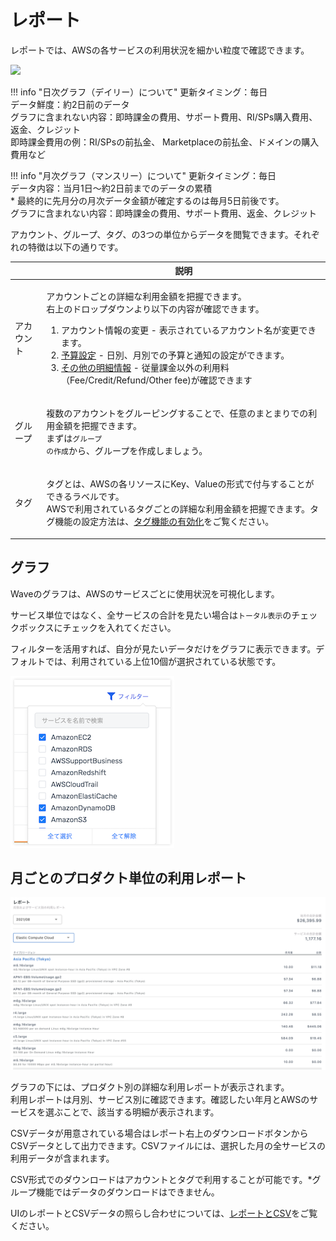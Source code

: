 # レポート

レポートでは、AWSの各サービスの利用状況を細かい粒度で確認できます。

![](../../assets/wave/2021-09-07_17.10.19.gif)

!!! info "日次グラフ（デイリー）について"
    更新タイミング：毎日  
    データ鮮度：約2日前のデータ  
    グラフに含まれない内容：即時課金の費用、サポート費用、RI/SPs購入費用、返金、クレジット  
    即時課金費用の例：RI/SPsの前払金、 Marketplaceの前払金、ドメインの購入費用など

!!! info "月次グラフ（マンスリー）について"
    更新タイミング：毎日  
    データ内容：当月1日〜約2日前までのデータの累積  
    \* 最終的に先月分の月次データ金額が確定するのは毎月5日前後です。  
    グラフに含まれない内容：即時課金の費用、サポート費用、返金、クレジット

アカウント、グループ、タグ、の3つの単位からデータを閲覧できます。それぞれの特徴は以下の通りです。

|       | 説明                                                                                                                                                                                                                                                                                                                                                                                         |
| ----- | ------------------------------------------------------------------------------------------------------------------------------------------------------------------------------------------------------------------------------------------------------------------------------------------------------------------------------------------------------------------------------------------ |
| アカウント | <p>アカウントごとの詳細な利用金額を把握できます。 <br>右上のドロップダウンより以下の内容が確認できます。</p><ol><li>アカウント情報の変更 - 表示されているアカウント名が変更できます。</li><li><a href="https://labs.alphaus.cloud/wavedocs-ja/wave/aws/budget/">予算設定</a> - 日別、月別での予算と通知の設定ができます。</li><li><a href="https://labs.alphaus.cloud/wavedocs-ja/wave/aws/fee/">その他の明細情報</a> - 従量課金以外の利用料（Fee/Credit/Refund/Other fee)が確認できます</li></ol> |
| グループ  | <p>複数のアカウントをグルーピングすることで、任意のまとまりでの利用金額を把握できます。<br>まずは<code>グループ の作成</code>から、グループを作成しましょう。</p>                                                                                                                                                                                                                                                                                              |
| タグ    | <p>タグとは、AWSの各リソースにKey、Valueの形式で付与することができるラベルです。<br>AWSで利用されているタグごとの詳細な利用金額を把握できます。タグ機能の設定方法は、<a href="https://labs.alphaus.cloud/wavedocs-ja/wave/aws/tag/">タグ機能の有効化</a>をご覧ください。</p>                                                                                                                                                                                          |

## グラフ

Waveのグラフは、AWSのサービスごとに使用状況を可視化します。

サービス単位ではなく、全サービスの合計を見たい場合は`トータル表示`のチェックボックスにチェックを入れてください。

フィルターを活用すれば、自分が見たいデータだけをグラフに表示できます。デフォルトでは、利用されている上位10個が選択されている状態です。

![](../../assets/wave/ss_2018-11-26_15.44.35.png)

## 月ごとのプロダクト単位の利用レポート

![](../../assets/wave/Wave-2_1.png)

グラフの下には、プロダクト別の詳細な利用レポートが表示されます。\
利用レポートは月別、サービス別に確認できます。確認したい年月とAWSのサービスを選ぶことで、該当する明細が表示されます。

CSVデータが用意されている場合はレポート右上のダウンロードボタンからCSVデータとして出力できます。CSVファイルには、選択した月の全サービスの利用データが含まれます。

CSV形式でのダウンロードはアカウントとタグで利用することが可能です。\*グループ機能ではデータのダウンロードはできません。

UIのレポートとCSVデータの照らし合わせについては、[レポートとCSV](reportcsv.md)をご覧ください。
